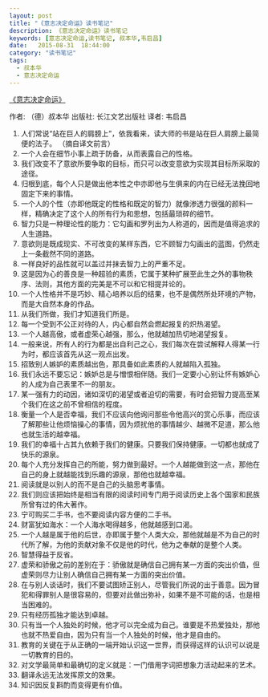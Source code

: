 ```yaml
---
layout: post
title: "《意志决定命运》读书笔记"
description: 《意志决定命运》读书笔记
keywords: [意志决定命运,读书笔记, 叔本华,韦启昌]
date:   2015-08-31  18:44:00
category: "读书笔记"
tags:
  - 叔本华
  - 意志决定命运
---
```

[《意志决定命运》](http://book.douban.com/subject/26320590/)

作者: （德）叔本华
出版社: 长江文艺出版社
译者: 韦启昌

1. 人们常说“站在巨人的肩膀上”，依我看来，读大师的书是站在巨人肩膀上最简便的法子。 （摘自译文前言）
2. 一个人会在细节小事上疏于防备，从而表露自己的性格。
3. 我们改变不了意欲所要争取的目标，而只可以改变意欲为实现其目标所采取的途径。
4. 归根到底，每个人只是做出他本性之中亦即他与生俱来的内在已经无法挽回地固定下来的事情。
5. 一个人的个性（亦即他既定的性格和既定的智力）就像渗透力很强的颜料一样，精确决定了这个人的所有行为和思想，包括最琐碎的细节。
6. 智力只是一种理论性的能力：它勾画和罗列出为人称道的，因而是值得追求的人生道路。
7. 意欲则是既成现实、不可改变的某样东西，它不顾智力勾画出的蓝图，仍然走上一条截然不同的道路。
8. 一样良好的品性就可以盖过并抹去智力上的严重不足。
9. 这是因为心的善良是一种超验的素质，它属于某种扩展至此生之外的事物秩序、法则，其他方面的完美是不可以和它相提并论的。
10. 一个人性格并不是巧妙、精心培养以后的结果，也不是偶然所处环境的产物，而是大自然本身的作品。
11. 从我们所做，我们才知道我们所是。
12. 每一个受到不公正对待的人，内心都自然会燃起报复的炽热渴望。
13. 一个人越高傲，或者虚荣心越强，那么，他就越加热切地渴望报复。
14. 一般来说，所有人的行为都是出自利己之心，我们每次在尝试解释人得某一行为时，都应该首先从这一观点出发。
15. 招致别人嫉妒的素质越出色，那具备如此素质的人就越陷入孤独。
16. 我们永远不要忘记：嫉妒总是与憎恨相伴随。我们一定要小心别让怀有嫉妒心的人成为自己表里不一的朋友。
17. 某一强有力的动因，诸如深切的渴望或者迫切的需要，有时会把智力提高至某个我们在这之前不曾相信的程度。
18. 衡量一个人是否幸福，我们不应该向他询问那些令他高兴的赏心乐事，而应该了解那些让他烦恼操心的事情，因为烦扰他的事情越少、越微不足道，那么他也就生活的越幸福。
19. 我们的幸福十占其九依赖于我们的健康。只要我们保持健康。一切都也就成了快乐的源泉。
20. 每个人充分发挥自己的所能，努力做到最好。一个人越能做到这一点，那他在自己的身上就越能找到乐趣的源泉，那他也就越幸福。
21. 阅读就是以别人的而不是自己的头脑思考事情。
22. 我们则应该把始终是相当有限的阅读时间专门用于阅读历史上各个国家和民族所曾有过的伟大著作。
23. 宁可购买二手书，也不要阅读内容方便的二手书。
24. 财富犹如海水：一个人海水喝得越多，他就越感到口渴。
25. 一个人越是属于他的后世，亦即属于整个人类大众，那他就越是不为自己的时代所了解，为他的贡献对象不仅是他的时代，他为之奉献的是整个人类。
26. 智慧得益于反省。
27. 虚荣和骄傲之前的差别在于：骄傲就是确信自己拥有某一方面的突出价值，但虚荣则尽力让别人确信自己拥有某一方面的突出价值。
28. 在与别人谈话时，我们不要试图矫正别人，尽管我们所说的出于善意。因为冒犯和得罪别人是很容易的，但要对此做出弥补，如果不是不可能的话，也是相当困难的。
29. 只有经历孤独才能达到卓越。
30. 只有当一个人独处的时候，他才可以完全成为自己。谁要是不热爱独处，那他也就不热爱自由，因为只有当一个人独处的时候，他才是自由的。
31. 教育的关键在于从正确的一端开始认识这一世界，而获得这样的认识可以说是一切教育的目的。
32. 对文学最简单和最确切的定义就是：一门借用字词把想象力活动起来的艺术。
33. 翻译永远无法发挥原文的效果。
34. 知识因反复斟酌而变得更有价值。

